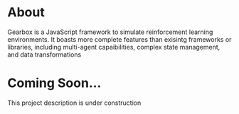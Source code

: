 # About

Gearbox is a JavaScript framework to simulate reinforcement learning
environments. It boasts more complete features than exisintg frameworks or
libraries, including multi-agent capaibilities, complex state management, and
data transformations

# Coming Soon...

This project description is under construction